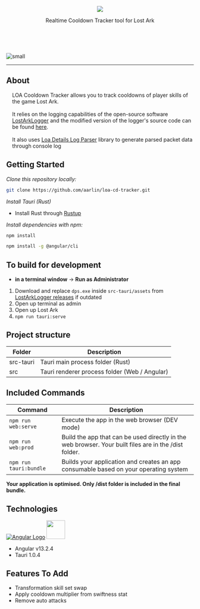 <p align="center">
  <img src="https://user-images.githubusercontent.com/5667435/187566448-92afef6a-0a07-4d7f-be14-f1523095c573.png" />
  <p align="center">Realtime Cooldown Tracker tool for Lost Ark</p>

  <br />
  <br />

  <!-- <a href="https://github.com/karaeren/loa-details/releases/latest">
    <img src="https://img.shields.io/github/downloads/karaeren/loa-details/total?style=for-the-badge" />
  </a> -->

  <br />

  <!-- <img src="https://img.shields.io/github/package-json/v/karaeren/loa-details?style=flat-square" /> -->
</p>

![small](https://user-images.githubusercontent.com/5667435/187566044-e150408b-4d5d-4bec-b8b8-211f1dfaf1d1.png)

<hr />

## About

<p style="margin-left: 16px; margin-top: 16px" class="text-body1">
LOA Cooldown Tracker allows you to track cooldowns of player skills of the game Lost Ark.
<br />
<br />
It relies on the logging capabilities of the open-source software
<a href="https://github.com/shalzuth/LostArkLogger" class="custom-link" >LostArkLogger</a> and the modified version of the logger's source code can be found <a href="https://github.com/karaeren/LostArkLogger" class="custom-link">here</a>.
<br/>
<br/>
It also uses <a href="https://github.com/karaeren/loa-details-log-parser" class="custom-link">Loa Details Log Parser</a> library to generate parsed packet data through console log
</p>

## Getting Started

*Clone this repository locally:*

``` bash
git clone https://github.com/aarlin/loa-cd-tracker.git
```

*Install Tauri (Rust)*

- Install Rust through [Rustup](https://rustup.rs/)  

*Install dependencies with npm:*

``` bash
npm install
```

``` bash
npm install -g @angular/cli
```

## To build for development

- **in a terminal window** -> **Run as Administrator**

1. Download and replace `dps.exe` inside `src-tauri/assets` from [LostArkLogger releases](https://github.com/shalzuth/LostArkLogger/releases) if outdated  
2. Open up terminal as admin   
3. Open up Lost Ark  
4. `npm run tauri:serve`  
  
## Project structure

| Folder    | Description                                   |
|-----------|-----------------------------------------------|
| src-tauri | Tauri main process folder (Rust)              |
| src       | Tauri renderer process folder (Web / Angular) |

## Included Commands

| Command                 | Description                                                                                           |
|-------------------------|-------------------------------------------------------------------------------------------------------|
| `npm run web:serve`     | Execute the app in the web browser (DEV mode)                                                         |
| `npm run web:prod`      | Build the app that can be used directly in the web browser. Your built files are in the /dist folder. |
| `npm run tauri:bundle`  | Builds your application and creates an app consumable based on your operating system                  |

**Your application is optimised. Only /dist folder is included in the final bundle.**

## Technologies 

[![Angular Logo](https://www.vectorlogo.zone/logos/angular/angular-icon.svg)](https://angular.io/) <img src="https://raw.githubusercontent.com/gilbarbara/logos/master/logos/tauri.svg" width="50">

- Angular v13.2.4
- Tauri 1.0.4

## Features To Add

- Transformation skill set swap
- Apply cooldown multiplier from swiftness stat
- Remove auto attacks
